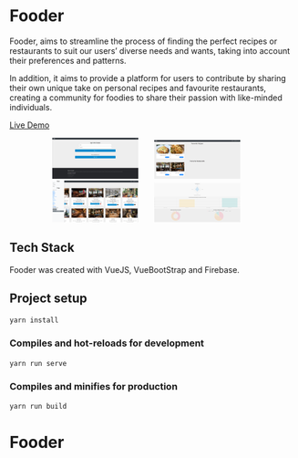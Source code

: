 # Fooder
Fooder, aims to streamline the process of finding the perfect recipes or restaurants to suit our users’ diverse needs and wants, taking into account their preferences and patterns. 

In addition, it aims to provide a platform for users to contribute by sharing their own unique take on personal recipes and favourite restaurants, creating a community for foodies to share their passion with like-minded individuals.

[Live Demo](https://fooder-22493.web.app)

<p align="center">
      <img src="/readme_assets/login.png" width=30% height=30%> &nbsp;&nbsp;&nbsp;&nbsp;&nbsp;
      <img src="/readme_assets/favourites.png" width=30% height=30%> &nbsp;&nbsp;&nbsp;&nbsp;&nbsp;
   <br>
      <img src="/readme_assets/RestaurantSearch.png" width=30% height=30%> &nbsp;&nbsp;&nbsp;&nbsp;&nbsp;
      <img src="/readme_assets/dashboard.png" width=30% height=30%> &nbsp;&nbsp;&nbsp;&nbsp;&nbsp;
</p>

## Tech Stack

Fooder was created with VueJS, VueBootStrap and Firebase.

## Project setup
```
yarn install
```

### Compiles and hot-reloads for development
```
yarn run serve
```

### Compiles and minifies for production
```
yarn run build
```

# Fooder


